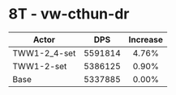 # 8T - vw-cthun-dr
| Actor | DPS | Increase |
|---|:---:|:---:|
|TWW1-2_4-set|5591814|4.76%|
|TWW1-2-set|5386125|0.90%|
|Base|5337885|0.00%|

